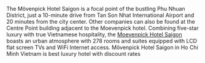 The Mövenpick Hotel Saigon is a focal point of the bustling Phu Nhuan District, just a 10-minute drive from Tan Son Nhat International Airport and 20 minutes from the city center. Other companies can also be found at the Centre Point building adjacent to the Moevenpick hotel.
Combining five-star luxury with true Vietnamese hospitality, the <a href=http://www.hotels-in-vietnam.com/asia/vietnam/ho_chi_minh_saigon_hotels/movenpick_hotel_saigon.html>Moevenpick Hotel Saigon</a> boasts an urban atmosphere with 278 rooms and suites equipped with LCD flat screen TVs and WiFi Internet access. Mövenpick Hotel Saigon in Ho Chi Minh Vietnam is best luxury hotel with discount rates
